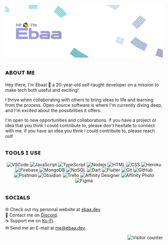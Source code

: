 <p align="center">
   <img src="images/README_Banner_2.png" alt="Banner" />
</p>
<h2>ᴀʙᴏᴜᴛ ᴍᴇ</h2>
<p>
Hey there, I'm Ebaa! 👋 a 20-year-old self-taught developer on a mission to make tech both useful and exciting!
</p>
<p>
I thrive when collaborating with others to bring ideas to life and learning from the process. Open-source software is where I'm currently diving deep, and I'm excited about the possibilities it offers.
</p>
<p>
I'm open to new opportunities and collaborations. If you have a project or idea that you think I could contribute to, please don't hesitate to connect with me. if you have an idea you think I could contribute to, please reach out!
</p>

<h2>ᴛᴏᴏʟs ɪ ᴜsᴇ</h2>
<p align="center">
   <img src="https://img.shields.io/badge/-VSCode-27d0bb?style=flat-square&logo=visual-studio-code&logoColor=white" alt="VSCode" />
   <img src="https://img.shields.io/badge/-JavaScript-10cec2?style=flat-square&logo=javascript&logoColor=white" alt="JavaScript" />
   <img src="https://img.shields.io/badge/-TypeScript-00ccc9?style=flat-square&logo=typescript&logoColor=white" alt="TypeScript" />
   <img src="https://img.shields.io/badge/-Nodejs-00cacf?style=flat-square&logo=Node.js&logoColor=white" alt="Nodejs" />
   <img src="https://img.shields.io/badge/-HTML-00c8d4?style=flat-square&logo=html5&logoColor=white" alt="HTML" />
   <img src="https://img.shields.io/badge/-CSS-00c5d9?style=flat-square&logo=css3&logoColor=white" alt="CSS" />
   <img src="https://img.shields.io/badge/-Heroku-00c2dc?style=flat-square&logo=heroku&logoColor=white" alt="Heroku" />
   <img src="https://img.shields.io/badge/-Firebase-1cc0df?style=flat-square&logo=firebase&logoColor=white" alt="Firebase" />
   <img src="https://img.shields.io/badge/-MongoDB-2fbde2?style=flat-square&logo=mongodb&logoColor=white" alt="MongoDB" />
   <img src="https://img.shields.io/badge/-NoSQL-3fb9e3?style=flat-square&logo=SQLite&logoColor=white" alt="NoSQL" />
   <img src="https://img.shields.io/badge/-Dart-4cb6e3?style=flat-square&logo=dart&logoColor=white" alt="Dart" />
   <img src="https://img.shields.io/badge/-Flutter-59b3e3?style=flat-square&logo=flutter&logoColor=white" alt="Flutter" />
   <img src="https://img.shields.io/badge/-Git-65afe2?style=flat-square&logo=git&logoColor=white" alt="Git" />
   <img src="https://img.shields.io/badge/-GitHub-70ace0?style=flat-square&logo=github&logoColor=white" alt="GitHub" />
   <img src="https://img.shields.io/badge/-Postman-79a9de?style=flat-square&logo=postman&logoColor=white" alt="Postman" />
   <img src="https://img.shields.io/badge/-Obsidian-82a5da?style=flat-square&logo=obsidian&logoColor=white" alt="Obsidian" />
   <img src="https://img.shields.io/badge/-Trello-8ba2d6?style=flat-square&logo=trello&logoColor=white" alt="Trello" />
   <img src="https://img.shields.io/badge/-Affinity_Designer-929ed2?style=flat-square&logo=affinity-designer&logoColor=white" alt="Affinity Designer" />
   <img src="https://img.shields.io/badge/-Affinity_Photo-989bcd?style=flat-square&logo=affinity-photo&logoColor=white" alt="Affinity Photo" />
   <img src="https://img.shields.io/badge/-Figma-9e98c8?style=flat-square&logo=figma&logoColor=white" alt="Figma" />
</p>
<h2>sᴏᴄɪᴀʟs</h2>
<p>
   🌐 Check out my personal website at <a href="https://ebaa.dev/" target="_blank">ebaa.dev</a>.<br>
   💬 Contact me on <a href="https://discord.com/users/294546978925182977" target="_blank">Discord</a>.<br>
   ☕ Support me on <a href="https://ko-fi.com/B0B73WFJT" target="_blank">Ko-Fi</a>.<br>
   ✉ Send me an E-mail at <a href="mailto:me@ebaa.dev" target="_blank">me@ebaa.dev</a>.<br>
</p>
<p align="right">
   <img src="https://visitor-badge.laobi.icu/badge?page_id=.EbaaCode&left_color=black&right_color=black&left_text=Visitors" alt="Visitor counter" />
</p>
<!-- ![GitHub stats](https://github-readme-stats.vercel.app/api?username=ebaacode&show_icons=true&locale=en&theme=rose_pine&icon_color=27D0BB&bg_color=ffffff00&text_color=2AC19E&hide_border=true) -->
